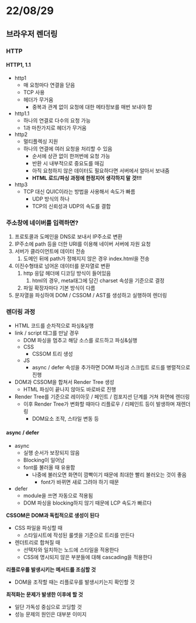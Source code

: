 # 22/08/29

## 브라우저 렌더링

### HTTP

#### HTTP1, 1.1

- http1
	- 매 요청마다 연결을 닫음
	- TCP 사용
	- 헤더가 무거움
		- 중복과 관계 없이 요청에 대한 메타정보를 매번 보내야 함
- http1.1
	- 하나의 연결로 다수의 요청 가능
	- 1과 마찬가지로 헤더가 무거움
- http2
	- 멀티플렉싱 지원
	- 하나의 연결에 여러 요청을 처리할 수 있음
		- 순서에 상관 없이 한꺼번에 요청 가능
		- 반환 시 내부적으로 중요도를 매김
		- 아직 요청하지 않은 데이터도 필요하다면 서버에서 알아서 보내줌
		- **HTML 로드/파싱 과정에 한정지어 생각하지 말 것!!!**
- http3
	- TCP 대신 QUIC이라는 방법을 사용해서 속도가 빠름
		- UDP 방식의 하나
		- TCP의 신뢰성과 UDP의 속도를 결합

### 주소창에 네이버를 입력하면?

1. 프로토콜과 도메인을 DNS로 보내서 IP주소로 변환
2. IP주소에 path 등을 더한 URI를 이용해 네이버 서버에 자원 요청
3. 서버가 클라이언트에 데이터 전송
	1. 도메인 뒤에 path가 정해지지 않은 경우 index.html을 전송
4. 이진수형태로 넘어온 데이터를 문자열로 변환
	1. http 응답 헤더에 디코딩 방식이 들어있음
		1. html의 경우, meta태그에 담긴 charset 속성을 기준으로 결정
	2. 파일 확장자마다 기본 방식이 다름
5. 문자열을 파싱하여 DOM / CSSOM / AST를 생성하고 실행하여 렌더링


### 렌더링 과정

- HTML 코드를 순차적으로 파싱&실행
- link / script 태그를 만날 경우
	- DOM 파싱을 멈추고 해당 소스를 로드하고 파싱&실행
	- CSS
		- CSSOM 트리 생성
	- JS
		- async / defer 속성을 추가하면 DOM 파싱과 스크립트 로드를 병렬적으로 진행
- DOM과 CSSOM을 합쳐서 Render Tree 생성
	- HTML 파싱이 끝나지 않아도 바로바로 진행
- Render Tree를 기준으로 레이아웃 / 페인트 / 컴포지션 단계를 거쳐 화면에 렌더링
	- 이후 Render Tree가 변화할 때마다 리플로우 / 리페인트 등이 발생하며 재렌더링
		- DOM요소 조작, 스타일 변동 등


#### async / defer
- async 
	- 실행 순서가 보장되지 않음
	- Blocking이 일어남
	- font를 불러올 때 유용함
		- 나중에 불러오면 화면이 깜빡이기 때문에 최대한 빨리 불러오는 것이 좋음
			- font가 바뀌면 새로 그려야 하기 때문
- defer
	- module을 쓰면 자동으로 적용됨
	- DOM 파싱을 blocking하지 않기 때문에 LCP 속도가 빠르다


**CSSOM은 DOM과 독립적으로 생성이 된다**
- CSS 파일을 파싱할 때
	- 스타일시트에 작성된 룰셋을 기준으로 트리를 만든다
- 렌더트리로 합쳐질 때
	- 선택자와 일치하는 노드에 스타일을 적용한다
	- CSS에 명시되지 않은 부분들에 대해 cascading을 적용한다

**리플로우를 발생시키는 메서드를 조심할 것**
- DOM을 조작할 때는 리플로우를 발생시키는지 확인할 것

**최적화는 문제가 발생한 이후에 할 것**
- 일단 가독성 중심으로 코딩할 것
- 성능 문제의 원인은 대부분 이미지